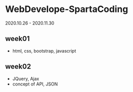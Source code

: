 # WebDevelope-SpartaCoding
2020.10.26 - 2020.11.30

## week01 
- html, css, bootstrap, javascript
## week02
- JQuery, Ajax
- concept of API, JSON

